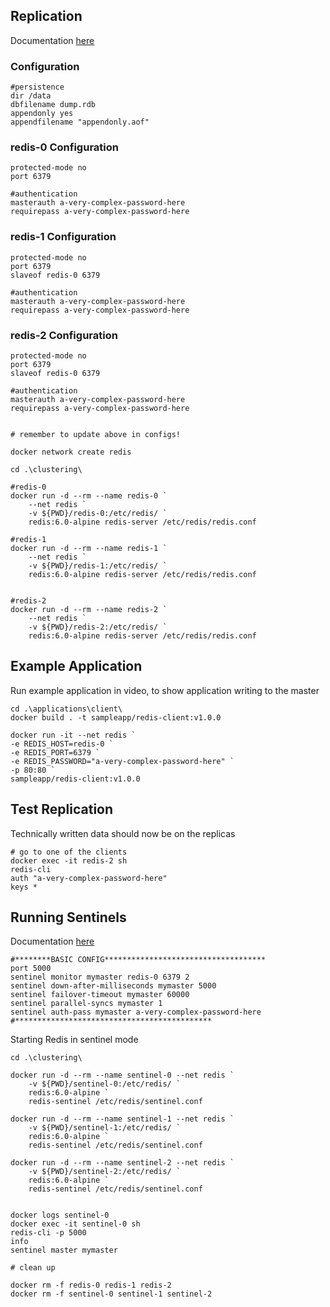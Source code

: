 ## Replication

Documentation [here](https://redis.io/topics/replication)

### Configuration

```
#persistence
dir /data
dbfilename dump.rdb
appendonly yes
appendfilename "appendonly.aof"

```

### redis-0 Configuration

```
protected-mode no
port 6379

#authentication
masterauth a-very-complex-password-here
requirepass a-very-complex-password-here
```

### redis-1 Configuration

```
protected-mode no
port 6379
slaveof redis-0 6379

#authentication
masterauth a-very-complex-password-here
requirepass a-very-complex-password-here

```

### redis-2 Configuration

```
protected-mode no
port 6379
slaveof redis-0 6379

#authentication
masterauth a-very-complex-password-here
requirepass a-very-complex-password-here

```

```

# remember to update above in configs!

docker network create redis

cd .\clustering\

#redis-0
docker run -d --rm --name redis-0 `
    --net redis `
    -v ${PWD}/redis-0:/etc/redis/ `
    redis:6.0-alpine redis-server /etc/redis/redis.conf

#redis-1
docker run -d --rm --name redis-1 `
    --net redis `
    -v ${PWD}/redis-1:/etc/redis/ `
    redis:6.0-alpine redis-server /etc/redis/redis.conf


#redis-2
docker run -d --rm --name redis-2 `
    --net redis `
    -v ${PWD}/redis-2:/etc/redis/ `
    redis:6.0-alpine redis-server /etc/redis/redis.conf

```

## Example Application

Run example application in video, to show application writing to the master

```
cd .\applications\client\
docker build . -t sampleapp/redis-client:v1.0.0

docker run -it --net redis `
-e REDIS_HOST=redis-0 `
-e REDIS_PORT=6379 `
-e REDIS_PASSWORD="a-very-complex-password-here" `
-p 80:80 `
sampleapp/redis-client:v1.0.0

```

## Test Replication

Technically written data should now be on the replicas

```
# go to one of the clients
docker exec -it redis-2 sh
redis-cli
auth "a-very-complex-password-here"
keys *

```

## Running Sentinels

Documentation [here](https://redis.io/topics/sentinel)

```
#********BASIC CONFIG************************************
port 5000
sentinel monitor mymaster redis-0 6379 2
sentinel down-after-milliseconds mymaster 5000
sentinel failover-timeout mymaster 60000
sentinel parallel-syncs mymaster 1
sentinel auth-pass mymaster a-very-complex-password-here
#********************************************

```

Starting Redis in sentinel mode

```
cd .\clustering\

docker run -d --rm --name sentinel-0 --net redis `
    -v ${PWD}/sentinel-0:/etc/redis/ `
    redis:6.0-alpine `
    redis-sentinel /etc/redis/sentinel.conf

docker run -d --rm --name sentinel-1 --net redis `
    -v ${PWD}/sentinel-1:/etc/redis/ `
    redis:6.0-alpine `
    redis-sentinel /etc/redis/sentinel.conf

docker run -d --rm --name sentinel-2 --net redis `
    -v ${PWD}/sentinel-2:/etc/redis/ `
    redis:6.0-alpine `
    redis-sentinel /etc/redis/sentinel.conf


docker logs sentinel-0
docker exec -it sentinel-0 sh
redis-cli -p 5000
info
sentinel master mymaster

# clean up

docker rm -f redis-0 redis-1 redis-2
docker rm -f sentinel-0 sentinel-1 sentinel-2

```
